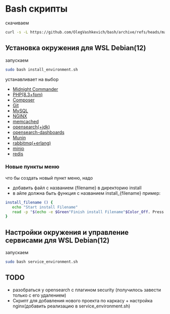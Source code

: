 # Bash cкрипты
скачиваем
```bash
curl -s -L https://github.com/OlegVashkevich/bash/archive/refs/heads/master.tar.gz | tar -xz && mv bash-master/* . && rm -rf bash-master
```

## Установка окружения для WSL Debian(12)
запускаем
```bash
sudo bash install_environment.sh
```
устанавливает на выбор 

- [Midnight Commander](install/midnightcommander.sh)
- [PHP(8.3+fpm)](install/php.sh)
- [Composer](install/composer.sh)
- [Git](install/git.sh)
- [MySQL](install/mysql.sh)
- [NGINX](install/nginx.sh)
- [memcached](install/memcached.sh)
- [opensearch(+jdk)](install/opensearch.sh)
- [opensearch-dashboards](install/dashboards.sh)
- [Munin](install/munin.sh)
- [rabbitmq(+erlang)](install/rabbitmq.sh)
- [minio](install/minio.sh)
- [redis](install/redis.sh)

### Новые пункты меню
что бы создать новый пункт меню, надо
 - добавить файл c названием {filename} в директорию install
 - в айле должна быть функция с названием install_{filename}
 пример:
 ```bash
 install_filename () {
    echo "Start install Filename"
    read -p "$(echo -e $Green"Finish install Filename"$Color_Off. Press enter to continue)"
 }
 ```

 ## Настройки окружения и управление сервисами для WSL Debian(12)
запускаем
```bash
sudo bash service_environment.sh
```


## TODO
- разобраться у opensearch с плагином security (получилось завести только с его удалением)
- Скрипт для добавления нового проекта по каркасу + настройка nginx(добавить реализацию в service_environment.sh)